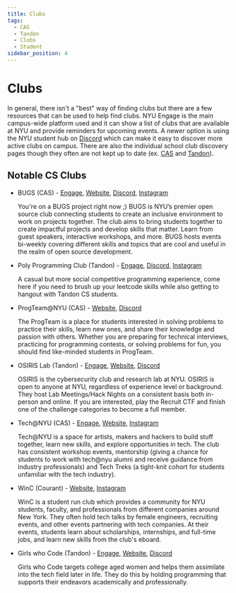 ```yaml
---
title: Clubs
tags:
  - CAS
  - Tandon
  - Clubs
  - Student
sidebar_position: 4
---
```


# Clubs

In general, there isn't a "best" way of finding clubs but there are a few resources that can be used to help find clubs. NYU Engage is the main campus-wide platform used and it can show a list of clubs that are available at NYU and provide reminders for upcoming events. A newer option is using the NYU student hub on [Discord](https://discord.com/student-hubs) which can make it easy to discover more active clubs on campus. There are also the individual school club discovery pages though they often are not kept up to date (ex. [CAS](https://nyucassc.com/cas-clubs) and [Tandon](https://engineering.nyu.edu/life-tandon/student-life/student-organizations)).

## Notable CS Clubs
<!-- Link priority: engage > website > social media (discord > instagram) -->

- BUGS (CAS) - [Engage](https://engage.nyu.edu/organization/bugs-open-source-at-nyu), [Website](https://www.bugsnyu.com/), [Discord](https://discord.gg/75jgtXy7rz), [Instagram](https://www.instagram.com/nyubugs/)

  You're on a BUGS project right now ;) BUGS is NYU’s premier open source club connecting students to create an inclusive environment to work on projects together. The club aims to bring students together to create impactful projects and develop skills that matter. Learn from guest speakers, interactive workshops, and more. BUGS hosts events bi-weekly covering different skills and topics that are cool and useful in the realm of open source development.

- Poly Programming Club (Tandon) - [Engage](https://engage.nyu.edu/organization/polyprogrammingclub), [Discord](https://discord.gg/mDd3TTmzAT), [Instagram](https://www.instagram.com/polyprogramming)

  A casual but more social competitive programming experience, come here if you need to brush up your leetcode skills while also getting to hangout with Tandon CS students.

- ProgTeam@NYU (CAS) - [Website](https://cs.nyu.edu/acm/progteam/), [Discord](https://discord.gg/SFeawGptjJ)

  The ProgTeam is a place for students interested in solving problems to practice their skills, learn new ones, and share their knowledge and passion with others. Whether you are preparing for technical interviews, practicing for programming contests, or solving problems for fun, you should find like-minded students in ProgTeam.

- OSIRIS Lab (Tandon) - [Engage](https://engage.nyu.edu/organization/cyber-security-club), [Website](https://osiris.cyber.nyu.edu/), [Discord](https://discord.gg/7RcrQrYQYD)

  OSIRIS is the cybersecurity club and research lab at NYU. OSIRIS is open to anyone at NYU, regardless of experience level or background. They host Lab Meetings/Hack Nights on a consistent basis both in-person and online. If you are interested, play the Recruit CTF and finish one of the challenge categories to become a full member.

- Tech@NYU (CAS) - [Engage](https://engage.nyu.edu/organization/tech-at-nyu-all-university), [Website](https://techatnyu.org/), [Instagram](https://www.instagram.com/techatnyu/)

  Tech@NYU is a space for artists, makers and hackers to build stuff together, learn new skills, and explore opportunities in tech. The club has consistent workshop events, mentorship (giving a chance for students to work with tech@nyu alumni and receive guidance from industry professionals) and Tech Treks (a tight-knit cohort for students unfamiliar with the tech industry).

- WinC (Courant) - [Website](https://nyuwinc.org/), [Instagram](https://www.instagram.com/nyuwinc/)

  WinC is a student run club which provides a community for NYU students, faculty, and professionals from different companies around New York. They often hold tech talks by female engineers, recruiting events, and other events partnering with tech companies. At their events, students learn about scholarships, internships, and full-time jobs, and learn new skills from the club's eboard.

- Girls who Code (Tandon) - [Engage](https://engage.nyu.edu/organization/girlswhocode), [Website](https://sites.google.com/nyu.edu/nyugwc/home), [Discord](https://discord.com/invite/WcErFWFTTX)

  Girls who Code targets college aged women and helps them assimilate into the tech field later in life. They do this by holding programming that supports their endeavors academically and professionally.
